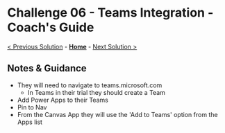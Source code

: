 # Challenge 06 - Teams Integration - Coach's Guide 

[< Previous Solution](./Solution-05.md) - **[Home](./README.md)** - [Next Solution >](./Solution-07.md)

## Notes & Guidance

- They will need to navigate to teams.microsoft.com
    - In Teams in their trial they should create a Team
- Add Power Apps to their Teams
- Pin to Nav
- From the Canvas App they will use the 'Add to Teams' option from the Apps list
